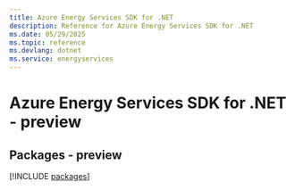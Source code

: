```yaml
---
title: Azure Energy Services SDK for .NET
description: Reference for Azure Energy Services SDK for .NET
ms.date: 05/29/2025
ms.topic: reference
ms.devlang: dotnet
ms.service: energyservices
---
```

# Azure Energy Services SDK for .NET - preview
## Packages - preview
[!INCLUDE [packages](energy-services-index.md)]